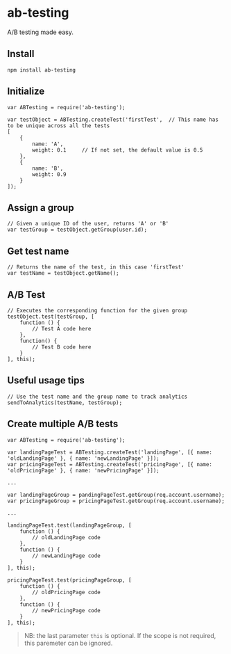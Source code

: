 ab-testing
==========

A/B testing made easy.

## Install

	npm install ab-testing

## Initialize

```
var ABTesting = require('ab-testing');

var testObject = ABTesting.createTest('firstTest', 	// This name has to be unique across all the tests
[
	{
		name: 'A',
		weight: 0.1 	// If not set, the default value is 0.5
	},
	{
		name: 'B',
		weight: 0.9
	}
]);
```

## Assign a group

```
// Given a unique ID of the user, returns 'A' or 'B'
var testGroup = testObject.getGroup(user.id);
```

## Get test name

```
// Returns the name of the test, in this case 'firstTest'
var testName = testObject.getName();
```

## A/B Test

```
// Executes the corresponding function for the given group
testObject.test(testGroup, [
	function () {
		// Test A code here
	},
	function() {
		// Test B code here
	}
], this);
```

## Useful usage tips

```
// Use the test name and the group name to track analytics
sendToAnalytics(testName, testGroup);
```

## Create multiple A/B tests

```
var ABTesting = require('ab-testing');

var landingPageTest = ABTesting.createTest('landingPage', [{ name: 'oldLandingPage' }, { name: 'newLandingPage' }]);
var pricingPageTest = ABTesting.createTest('pricingPage', [{ name: 'oldPricingPage' }, { name: 'newPricingPage' }]);

...

var landingPageGroup = pandingPageTest.getGroup(req.account.username);
var pricingPageGroup = pricingPageTest.getGroup(req.account.username);

...

landingPageTest.test(landingPageGroup, [
	function () {
		// oldLandingPage code
	},
	function () {
		// newLandingPage code
	}
], this);

pricingPageTest.test(pricingPageGroup, [
	function () {
		// oldPricingPage code
	},
	function () {
		// newPricingPage code
	}
], this);
```

>NB: the last parameter `this` is optional. If the scope is not required, this paremeter can be ignored.

